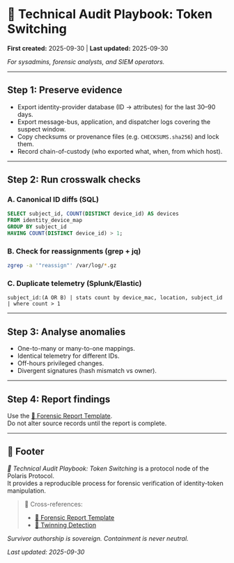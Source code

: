 # 🔧 Technical Audit Playbook: Token Switching  

**First created:** 2025-09-30 | **Last updated:** 2025-09-30  

*For sysadmins, forensic analysts, and SIEM operators.*  

---

## Step 1: Preserve evidence  
- Export identity-provider database (ID → attributes) for the last 30–90 days.  
- Export message-bus, application, and dispatcher logs covering the suspect window.  
- Copy checksums or provenance files (e.g. `CHECKSUMS.sha256`) and lock them.  
- Record chain-of-custody (who exported what, when, from which host).  

---

## Step 2: Run crosswalk checks  

### A. Canonical ID diffs (SQL)  
```sql
SELECT subject_id, COUNT(DISTINCT device_id) AS devices
FROM identity_device_map
GROUP BY subject_id
HAVING COUNT(DISTINCT device_id) > 1;
```

### B. Check for reassignments (grep + jq)  
```bash
zgrep -a '"reassign"' /var/log/*.gz
```

### C. Duplicate telemetry (Splunk/Elastic)  
```text
subject_id:(A OR B) | stats count by device_mac, location, subject_id | where count > 1
```

---

## Step 3: Analyse anomalies  
- One-to-many or many-to-one mappings.  
- Identical telemetry for different IDs.  
- Off-hours privileged changes.  
- Divergent signatures (hash mismatch vs owner).  

---

## Step 4: Report findings  
Use the [📑 Forensic Report Template](./📑_Forensic_Report_Template.md).  
Do not alter source records until the report is complete.  

---

## 🏮 Footer  

*🔧 Technical Audit Playbook: Token Switching* is a protocol node of the Polaris Protocol.  
It provides a reproducible process for forensic verification of identity-token manipulation.  

> 📡 Cross-references:  
> - [📑 Forensic Report Template](./📑_Forensic_Report_Template.md)  
> - [🧬 Twinning Detection](../../Metadata_Sabotage_Network/🧬_twinning_detection.md)  

*Survivor authorship is sovereign. Containment is never neutral.*  

_Last updated: 2025-09-30_  
